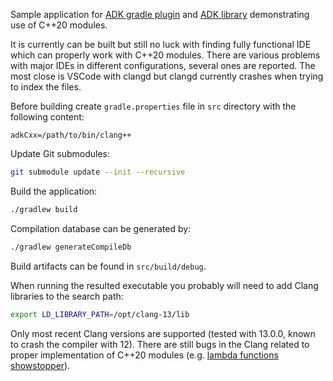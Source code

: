 Sample application for [ADK gradle plugin](https://github.com/vagran/adk-cpp-gradle-plugin) and
[ADK library](https://github.com/vagran/adk-cpp) demonstrating use of C++20 modules.

It is currently can be built but still no luck with finding fully functional IDE which can properly
work with C++20 modules. There are various problems with major IDEs in different configurations, 
several ones are reported. The most close is VSCode with clangd but clangd currently crashes when
trying to index the files.

Before building create `gradle.properties` file in `src` directory with the following content:
```
adkCxx=/path/to/bin/clang++
```

Update Git submodules:
```bash
git submodule update --init --recursive
```

Build the application:
```bash
./gradlew build
```

Compilation database can be generated by:
```bash
./gradlew generateCompileDb
```

Build artifacts can be found in `src/build/debug`.

When running the resulted executable you probably will need to add Clang libraries to the search
path:
```bash
export LD_LIBRARY_PATH=/opt/clang-13/lib
```

Only most recent Clang versions are supported (tested with 13.0.0, known to crash the compiler with 
12). There are still bugs in the Clang related to proper implementation of C++20 modules 
(e.g. [lambda functions showstopper](https://bugs.llvm.org/show_bug.cgi?id=51607)).